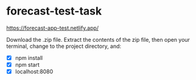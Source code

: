 # forecast-test-task
https://forecast-app-test.netlify.app/

 Download the .zip file. Extract the contents of the zip file, then open your terminal, change to the project directory, and:

- [x] npm install
- [x] npm start
- [x] localhost:8080
